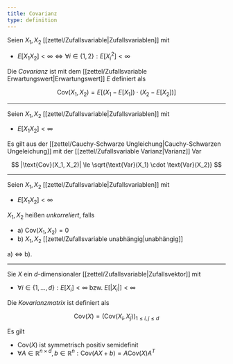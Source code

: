```yaml
---
title: Covarianz
type: definition
---
```


Seien $X_1, X_2$ [[zettel/Zufallsvariable|Zufallsvariablen]] mit
- $E[X_1 X_2] \lt \infty \iff \forall i \in \{ 1, 2 \} : E[X_i^2] \lt \infty$

Die *Covarianz* ist mit dem [[zettel/Zufallsvariable Erwartungswert|Erwartungswert]] $E$ definiert als

$$
	\text{Cov}(X_1, X_2) = E[(X_1 - E[X_1]) \cdot (X_2 - E[X_2])]
$$

---

Seien $X_1, X_2$ [[zettel/Zufallsvariable|Zufallsvariablen]] mit
- $E[X_1 X_2] \lt \infty$

Es gilt aus der [[zettel/Cauchy-Schwarze Ungleichung|Cauchy-Schwarzen Ungeleichung]] mit der [[zettel/Zufallsvariable Varianz|Varianz]] Var

$$
	|\text{Cov}(X_1, X_2)| \le \sqrt{\text{Var}(X_1) \cdot \text{Var}(X_2)}
$$

---

Seien $X_1, X_2$ [[zettel/Zufallsvariable|Zufallsvariablen]] mit
- $E[X_1 X_2] \lt \infty$

$X_1, X_2$ heißen *unkorreliert*, falls
- a) $\text{Cov}(X_1, X_2) = 0$
- b) $X_1, X_2$ [[zettel/Zufallsvariable unabhängig|unabhängig]]

a) $\iff$ b).

---

Sie $X$ ein $d$-dimensionaler [[zettel/Zufallsvariable|Zufallsvektor]] mit
- $\forall i \in \{ 1, \dots, d \} : E[X_i] \lt \infty$ bzw. $E[|X_i|] \lt \infty$

Die *Kovarianzmatrix* ist definiert als

$$
	\text{Cov}(X) = (\text{Cov}(X_i, X_j))_{1 \le i, j \le d}
$$

Es gilt
- $\text{Cov}(X)$ ist symmetrisch positiv semidefinit
- $\forall A \in \mathbb{R}^{n \times d}, b \in \mathbb{R}^n : \text{Cov}(AX + b) = A\text{Cov}(X)A^T$